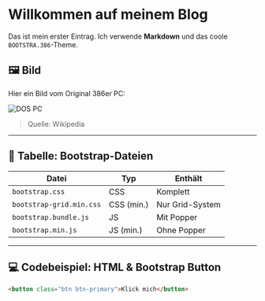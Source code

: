 # Willkommen auf meinem Blog

Das ist mein erster Eintrag. Ich verwende **Markdown** und das coole `BOOTSTRA.386`-Theme.

## 🖼️ Bild

Hier ein Bild vom Original 386er PC:

![DOS PC](https://spectrum.ieee.org/media-library/the-ibm-pc-introduced-in-august-1981.jpg?id=27044507&width=1200&height=900)

> Quelle: Wikipedia

---

## 🧮 Tabelle: Bootstrap-Dateien

| Datei                     | Typ        | Enthält         |
|--------------------------|------------|-----------------|
| `bootstrap.css`          | CSS        | Komplett        |
| `bootstrap-grid.min.css` | CSS (min.) | Nur Grid-System |
| `bootstrap.bundle.js`    | JS         | Mit Popper      |
| `bootstrap.min.js`       | JS (min.)  | Ohne Popper     |

---

## 💻 Codebeispiel: HTML & Bootstrap Button

```html
<button class="btn btn-primary">Klick mich</button>
